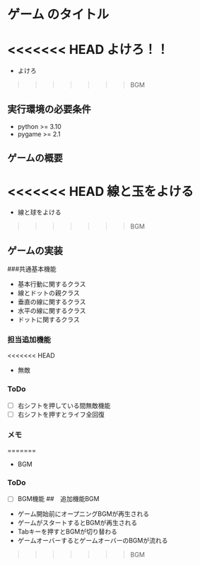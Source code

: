 # ゲーム のタイトル
<<<<<<< HEAD
よけろ！！
=======
* よけろ
>>>>>>> BGM
## 実行環境の必要条件
* python >= 3.10
* pygame >= 2.1
## ゲームの概要
<<<<<<< HEAD
線と玉をよける
=======
* 線と球をよける
>>>>>>> BGM
## ゲームの実装
###共通基本機能
* 基本行動に関するクラス
* 線とドットの親クラス
* 垂直の線に関するクラス
* 水平の線に関するクラス
* ドットに関するクラス
### 担当追加機能
<<<<<<< HEAD
* 無敵
### ToDo
- [ ] 右シフトを押している間無敵機能
- [ ] 右シフトを押すとライフ全回復
### メモ

=======
* BGM
### ToDo
- [ ] BGM機能
##　追加機能BGM
* ゲーム開始前にオープニングBGMが再生される
* ゲームがスタートするとBGMが再生される
* Tabキーを押すとBGMが切り替わる
* ゲームオーバーするとゲームオーバーのBGMが流れる
>>>>>>> BGM
